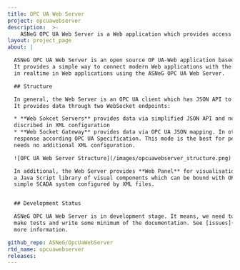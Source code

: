 ```yaml
---
title: OPC UA Web Server
project: opcuawebserver
description:  >-
    ASNeG OPC UA Web Server is a Web application which provides access to OPC UA data via the Internet.
layout: project_page
about: |

  ASNeG OPC UA Web Server is an open source OP UA-Web application based on [ASNeG's OPC UA Stack](/projects/opcuastack). 
  It provides a simple way to connect modern Web applications with the OPC UA technology. Any process data can be displayed 
  in realtime in Web applications using the ASNeG OPC UA Web Server.

  ## Structure

  In general, the Web Server is an OPC UA client which has JSON API to translate OPC UA data via WebSocket protocol.
  It provides data through two WebSocket endpoints:

  * **Web Sokcet Servers** provides data via simplified JSON API and needs that the all OPC UA variables are 
  discribed in XML configuration
  * **Web Socket Gateway** provides data via OPC UA JSON mapping. In other words you must form requests and parse
  response according OPC UA Specification. This mode is the best for people are familiar to OPC UA technology and it
  needs no additional XML configuration.

  ![OPC UA Web Server Structure](/images/opcuawebserver_structure.png)

  In additional, the Web Server provides **Web Panel** for visualisation of the process data. **Web Panel** uses 
  a Java Script library of visual components which can be bound with OPC UA variables. You can use it like a very 
  simple SCADA system configured by XML files.


  ## Development Status

  ASNeG OPC UA Web Server is in development stage. It means, we need to add some features (like SSL for HTTP and WebSocket),
  make tests and write some minimum of the documentation. See [issues](https://github.com/ASNeG/OpcUaWebServer/issues) for
  more information.

github_repo: ASNeG/OpcUaWebServer
rtd_name: opcuawebserver
releases:
---
```

